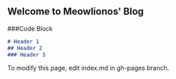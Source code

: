 ## Welcome to Meowlionos' Blog

###Code Block

```markdown
# Header 1
## Header 2
### Header 3
```

To modify this page, edit index.md in gh-pages branch.
